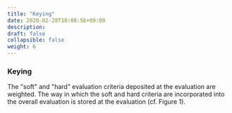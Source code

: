 ```yaml
---
title: "Keying"
date: 2020-02-28T10:08:56+09:00
description: 
draft: false
collapsible: false
weight: 6
---
```

### Keying

The "soft" and "hard" evaluation criteria deposited at the evaluation are weighted. The way in which the soft and hard criteria are incorporated into the overall evaluation is stored at the evaluation (cf. Figure 1).